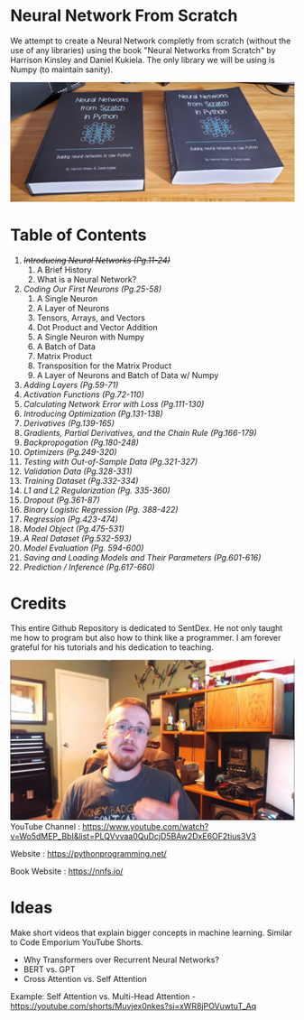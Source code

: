 # Neural Network From Scratch

We attempt to create a Neural Network completly from scratch (without the use of any libraries) using the book "Neural Networks from Scratch" by Harrison Kinsley and Daniel Kukiela. The only library we will be using is Numpy (to maintain sanity).

![title](references/nnfs_bookcover.jpeg)


# Table of Contents
1. *~~Introducing Neural Networks (Pg.11-24)~~*
    1. A Brief History
    2. What is a Neural Network?
2. *Coding Our First Neurons (Pg.25-58)*
    1. A Single Neuron
    2. A Layer of Neurons
    3. Tensors, Arrays, and Vectors
    4. Dot Product and Vector Addition
    5. A Single Neuron with Numpy
    6. A Batch of Data
    7. Matrix Product
    8. Transposition for the Matrix Product
    9. A Layer of Neurons and Batch of Data w/ Numpy
3. *Adding Layers (Pg.59-71)*
4. *Activation Functions (Pg.72-110)*
5. *Calculating Network Error with Loss (Pg.111-130)*
6. *Introducing Optimization (Pg.131-138)*
7. *Derivatives (Pg.139-165)*
8. *Gradients, Partial Derivatives, and the Chain Rule (Pg.166-179)*
9. *Backpropogation (Pg.180-248)*
10. *Optimizers (Pg.249-320)*
11. *Testing with Out-of-Sample Data (Pg.321-327)*
12. *Validation Data (Pg.328-331)*
13. *Training Dataset (Pg.332-334)*
14. *L1 and L2 Regularization (Pg. 335-360)*
15. *Dropout (Pg.361-87)*
16. *Binary Logistic Regression (Pg. 388-422)*
17. *Regression (Pg.423-474)*
18. *Model Object (Pg.475-531)*
19. *A Real Dataset (Pg.532-593)*
20. *Model Evaluation (Pg. 594-600)*
21. *Saving and Loading Models and Their Parameters (Pg.601-616)*
22. *Prediction / Inference (Pg.617-660)*

# Credits
This entire Github Repository is dedicated to SentDex. He not only taught me how to program but also how to think like a programmer. I am forever grateful for his tutorials and his dedication to teaching.

![title](references/sentdex.jpeg)
YouTube Channel : https://www.youtube.com/watch?v=Wo5dMEP_BbI&list=PLQVvvaa0QuDcjD5BAw2DxE6OF2tius3V3 

Website : https://pythonprogramming.net/

Book Website : https://nnfs.io/ 

# Ideas

Make short videos that explain bigger concepts in machine learning. Similar to Code Emporium YouTube Shorts. 
- Why Transformers over Recurrent Neural Networks?
- BERT vs. GPT
- Cross Attention vs. Self Attention

Example: Self Attention vs. Multi-Head Attention - https://youtube.com/shorts/Muvjex0nkes?si=xWR8jPOVuwtuT_Aq 
